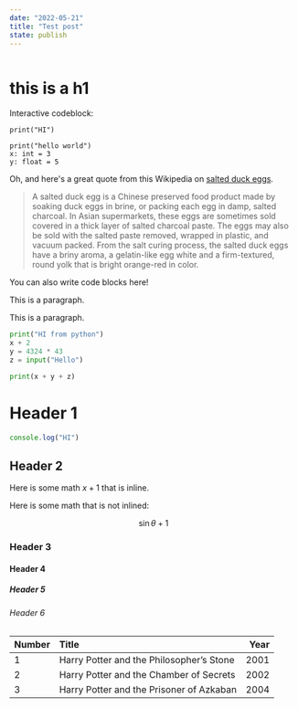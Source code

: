 ```yaml
---
date: "2022-05-21"
title: "Test post"
state: publish
---
```


```toc

```

# this is a h1

Interactive codeblock:

```python-interactive
print("HI")

print("hello world")
x: int = 3
y: float = 5

```


Oh, and here's a great quote from this Wikipedia on
[salted duck eggs](https://en.wikipedia.org/wiki/Salted_duck_egg).

> A salted duck egg is a Chinese preserved food product made by soaking duck
> eggs in brine, or packing each egg in damp, salted charcoal. In Asian
> supermarkets, these eggs are sometimes sold covered in a thick layer of salted
> charcoal paste. The eggs may also be sold with the salted paste removed,
> wrapped in plastic, and vacuum packed. From the salt curing process, the
> salted duck eggs have a briny aroma, a gelatin-like egg white and a
> firm-textured, round yolk that is bright orange-red in color.


You can also write code blocks here!

This is a paragraph.

This is a paragraph.

```python
print("HI from python")
x + 2
y = 4324 * 43
z = input("Hello")

print(x + y + z)
```

# Header 1

```js
console.log("HI")
```

## Header 2


Here is some math $x + 1$ that is inline.

Here is some math that is not inlined: 

$$ 
\sin \theta + 1 
$$


### Header 3


#### Header 4

##### Header 5

###### Header 6


| Number | Title                                    | Year |
| :----- | :--------------------------------------- | ---: |
| 1      | Harry Potter and the Philosopher’s Stone | 2001 |
| 2      | Harry Potter and the Chamber of Secrets  | 2002 |
| 3      | Harry Potter and the Prisoner of Azkaban | 2004 |

